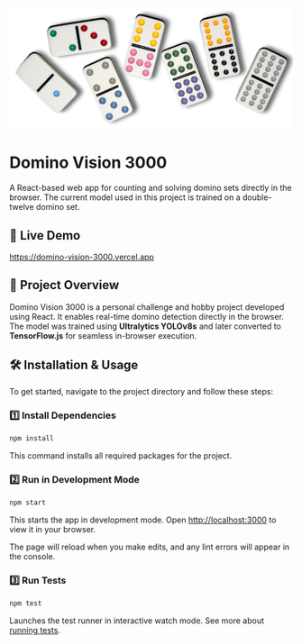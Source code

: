 ![Dominoes](public/images/dominoes.png)

# Domino Vision 3000

A React-based web app for counting and solving domino sets directly in the browser. The current model used in this project is trained on a double-twelve domino set.

## 🚀 Live Demo

https://domino-vision-3000.vercel.app

## 📌 Project Overview

Domino Vision 3000 is a personal challenge and hobby project developed using React. It enables real-time domino detection directly in the browser. The model was trained using **Ultralytics YOLOv8s** and later converted to **TensorFlow\.js** for seamless in-browser execution.

## 🛠 Installation & Usage

To get started, navigate to the project directory and follow these steps:

### 1️⃣ Install Dependencies

```sh
npm install
```

This command installs all required packages for the project.

### 2️⃣ Run in Development Mode

```sh
npm start
```

This starts the app in development mode. Open [http://localhost:3000](http://localhost:3000) to view it in your browser.

The page will reload when you make edits, and any lint errors will appear in the console.

### 3️⃣ Run Tests

```sh
npm test
```

Launches the test runner in interactive watch mode. See more about [running tests](https://facebook.github.io/create-react-app/docs/running-tests).